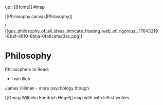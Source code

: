 up:: [[Home]]
#map

[[Philosophy.canvas|Philosophy]]

![[gus_philosophy_of_all_ideas_intricate_floating_web_of_rigorous__17643219-8baf-4810-8bba-0fa8cefea3ac.png]]

# Philosophy


Philosophers to Read:

- Ivan Ilich


James Hillman - more psychology though


[[Georg Wilhelm Friedrich Hegel]]
map with with leftist writers 